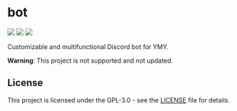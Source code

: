 # bot

![](https://img.shields.io/badge/python-3.7-blue) ![](https://img.shields.io/badge/discord-py-blue) ![](https://img.shields.io/badge/code%20style-black-black)

Customizable and multifunctional Discord bot for YMY.

**Warning**: This project is not supported and not updated.

## License
This project is licensed under the GPL-3.0 - see the [LICENSE](LICENSE) file for details.
